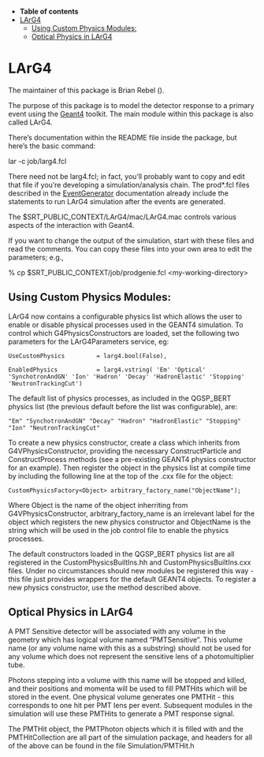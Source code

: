 -   **Table of contents**
-   [LArG4](#LArG4)
    -   [Using Custom Physics Modules:](#Using-Custom-Physics-Modules)
    -   [Optical Physics in LArG4](#Optical-Physics-in-LArG4)

LArG4
================

The maintainer of this package is Brian Rebel ().

The purpose of this package is to model the detector response to a primary event using the [Geant4](http://geant4.web.cern.ch/geant4/) toolkit. The main module within this package is also called LArG4.

There’s documentation within the README file inside the package, but here’s the basic command:

lar -c job/larg4.fcl

There need not be larg4.fcl; in fact, you’ll probably want to copy and edit that file if you’re developing a simulation/analysis chain. The prod\*.fcl files described in the [EventGenerator](EventGenerator) documentation already include the statements to run LArG4 simulation after the events are generated.

The \$SRT_PUBLIC_CONTEXT/LArG4/mac/LArG4.mac controls various aspects of the interaction with Geant4.

If you want to change the output of the simulation, start with these files and read the comments. You can copy these files into your own area to edit the parameters; e.g.,

% cp \$SRT_PUBLIC_CONTEXT/job/prodgenie.fcl \<my-working-directory\>

Using Custom Physics Modules:
---------------------------------------------------------------

LArG4 now contains a configurable physics list which allows the user to enable or disable physical processes used in the GEANT4 simulation. To control which G4PhysicsConstructors are loaded, set the following two parameters for the LArG4Parameters service, eg:

    UseCustomPhysics         = larg4.bool(False),

    EnabledPhysics           = larg4.vstring( 'Em' 'Optical' 'SynchotronAndGN' 'Ion' 'Hadron' 'Decay' 'HadronElastic' 'Stopping' 'NeutronTrackingCut')

The default list of physics processes, as included in the QGSP_BERT physics list (the previous default before the list was configurable), are:

    "Em" "SynchotronAndGN" "Decay" "Hadron" "HadronElastic" "Stopping" "Ion" "NeutronTrackingCut"

To create a new physics constructor, create a class which inherits from G4VPhysicsConstructor, providing the necessary ConstructParticle and ConstructProcess methods (see a pre-existing GEANT4 physics constructor for an example). Then register the object in the physics list at compile time by including the following line at the top of the .cxx file for the object:

    CustomPhysicsFactory<Object> arbitrary_factory_name("ObjectName");

Where Object is the name of the object inherriting from G4VPhysicsConstructor, arbitrary_factory_name is an irrelevant label for the object which registers the new physics constructor and ObjectName is the string which will be used in the job control file to enable the physics processes.

The default constructors loaded in the QGSP_BERT physics list are all registered in the CustomPhysicsBuiltIns.hh and CustomPhysicsBuiltIns.cxx files. Under no circumstances should new modules be registered this way - this file just provides wrappers for the default GEANT4 objects. To register a new physics constructor, use the method described above.

Optical Physics in LArG4
------------------------------------------------------

A PMT Sensitive detector will be associated with any volume in the geometry which has logical volume named “PMTSensitive”. This volume name (or any volume name with this as a substring) should not be used for any volume which does not represent the sensitive lens of a photomultiplier tube.

Photons stepping into a volume with this name will be stopped and killed, and their positions and momenta will be used to fill PMTHits which will be stored in the event. One physical volume generates one PMTHit - this corresponds to one hit per PMT lens per event. Subsequent modules in the simulation will use these PMTHits to generate a PMT response signal.

The PMTHit object, the PMTPhoton objects which it is filled with and the PMTHitCollection are all part of the simulation package, and headers for all of the above can be found in the file Simulation/PMTHit.h

